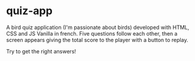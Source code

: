 # quiz-app
A bird quiz application (I'm passionate about birds) developed with HTML, CSS and JS Vanilla in french. 
Five questions follow each other, 
then a screen appears giving the total score to the player with a button to replay.

Try to get the right answers!
